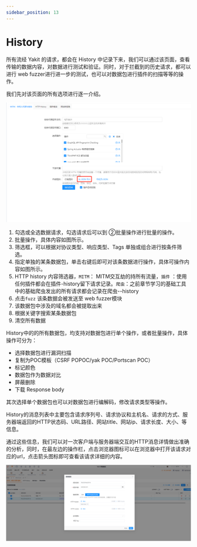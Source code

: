 ```yaml
---
sidebar_position: 13
---
```


# History

所有流经 Yakit 的请求，都会在 History 中记录下来，我们可以通过该页面，查看传输的数据内容，对数据进行测试和验证。同时，对于拦截到的历史请求，都可以进行 web fuzzer进行进一步的测试，也可以对数据包进行插件的扫描等等的操作。

我们先对该页面的所有选项进行逐一介绍。

![](/img/products/yakit/mitm-15.png)

1. 勾选或全选数据请求，勾选请求后可以到 ②批量操作进行批量的操作。
2. 批量操作，具体内容如图所示。
3. 筛选框，可以根据对协议类型、响应类型、Tags 单独或组合进行按条件筛选。
4. 指定单独的某条数据包，单击右键后即可对该条数据进行操作，具体可操作内容如图所示。
5. HTTP history 内容筛选器，`MITM`： MITM交互劫的持所有流量，`插件` ：使用任何插件都会在插件-history留下请求记录。`爬虫`：之前章节学习的基础工具中的基础爬虫发出的所有请求都会记录在爬虫--history
6. 点击`fuzz` 该条数据会被发送至 web fuzzer模块
7. 该数据包中涉及的域名都会被提取出来
8. 根据关键字搜索某条数据包
9. 清空所有数据

History中的的所有数据包，均支持对数据包进行单个操作，或者批量操作，具体操作可分为：
* 选择数据包进行漏洞扫描
* 复制为POC模板（CSRF POPOC/yak POC/Portscan POC）
* 标记颜色
* 数据包作为数据对比
* 屏蔽删除
* 下载 Response body

其次选择单个数据包也可以对数据包进行编解码，修改请求类型等操作。

History的消息列表中主要包含请求序列号、请求协议和主机名、请求的方式、服务器端返回的HTTP状态码、URL路径、网站title、网站ip、请求长度、大小、等信息。

通过这些信息，我们可以对一次客户端与服务器端交互的HTTP消息详情做出准确的分析，同时，在最左边的操作栏，点击浏览器图标可以在浏览器中打开该请求对应的url，点击箭头图标即可查看该请求详细的内容。

![](/img/products/yakit/mitm-24.png)





